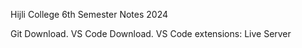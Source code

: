 Hijli College 6th Semester Notes 2024


Git Download.
VS Code Download.
VS Code extensions:
Live Server

